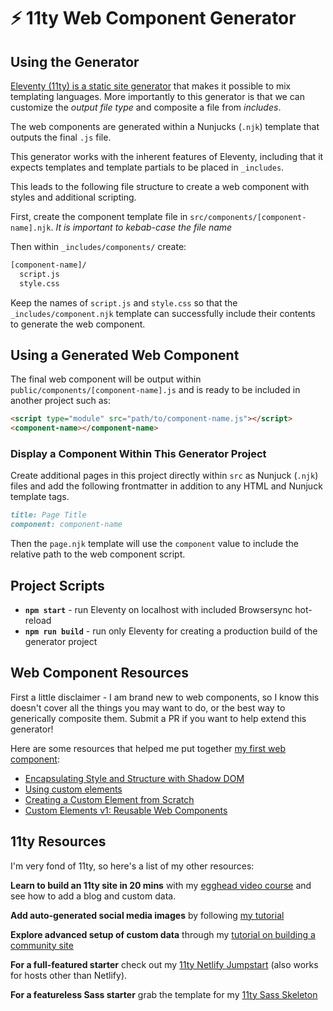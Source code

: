 # ⚡️ 11ty Web Component Generator

## Using the Generator

[Eleventy (11ty) is a static site generator](https://www.11ty.dev/docs/) that makes it possible to mix templating languages. More importantly to this generator is that we can customize the _output file type_ and composite a file from _includes_.

The web components are generated within a Nunjucks (`.njk`) template that outputs the final `.js` file.

This generator works with the inherent features of Eleventy, including that it expects templates and template partials to be placed in `_includes`.

This leads to the following file structure to create a web component with styles and additional scripting.

First, create the component template file in `src/components/[component-name].njk`. _It is important to kebab-case the file name_

Then within `_includes/components/` create:

```bash
[component-name]/
  script.js
  style.css
```

Keep the names of `script.js` and `style.css` so that the `_includes/component.njk` template can successfully include their contents to generate the web component.

## Using a Generated Web Component

The final web component will be output within `public/components/[component-name].js` and is ready to be included in another project such as:

```html
<script type="module" src="path/to/component-name.js"></script>
<component-name></component-name>
```

### Display a Component Within This Generator Project

Create additional pages in this project directly within `src` as Nunjuck (`.njk`) files and add the following frontmatter in addition to any HTML and Nunjuck template tags.

```md
title: Page Title
component: component-name
```

Then the `page.njk` template will use the `component` value to include the relative path to the web component script.

## Project Scripts

- **`npm start`** - run Eleventy on localhost with included Browsersync hot-reload
- **`npm run build`** - run only Eleventy for creating a production build of the generator project

## Web Component Resources

First a little disclaimer - I am brand new to web components, so I know this doesn't cover all the things you may want to do, or the best way to generically composite them. Submit a PR if you want to help extend this generator!

Here are some resources that helped me put together [my first web component](https://github.com/5t3ph/css-webring):

- [Encapsulating Style and Structure with Shadow DOM](https://css-tricks.com/encapsulating-style-and-structure-with-shadow-dom/)
- [Using custom elements](https://developer.mozilla.org/en-US/docs/Web/Web_Components/Using_custom_elements#Working_through_some_simple_examples)
- [Creating a Custom Element from Scratch](https://css-tricks.com/creating-a-custom-element-from-scratch/)
- [Custom Elements v1: Reusable Web Components](https://developers.google.com/web/fundamentals/web-components/customelements)

## 11ty Resources

I'm very fond of 11ty, so here's a list of my other resources:

**Learn to build an 11ty site in 20 mins** with my [egghead video course](https://5t3ph.dev/learn-11ty) and see how to add a blog and custom data.

**Add auto-generated social media images** by following [my tutorial](https://dev.to/5t3ph/automated-social-sharing-images-with-puppeteer-11ty-and-netlify-22ln)

**Explore advanced setup of custom data** through my [tutorial on building a community site](https://css-tricks.com/a-community-driven-site-with-eleventy-building-the-site/)

**For a full-featured starter** check out my [11ty Netlify Jumpstart](https://11ty-netlify-jumpstart.netlify.app/) (also works for hosts other than Netlify).

**For a featureless Sass starter** grab the template for my [11ty Sass Skeleton](https://github.com/5t3ph/11ty-sass-skeleton)
